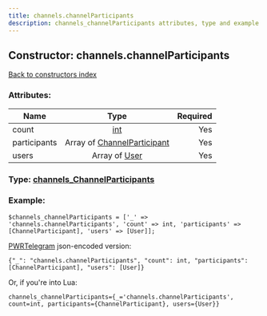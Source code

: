 ```yaml
---
title: channels.channelParticipants
description: channels_channelParticipants attributes, type and example
---
```

## Constructor: channels.channelParticipants  
[Back to constructors index](index.md)



### Attributes:

| Name     |    Type       | Required |
|----------|:-------------:|---------:|
|count|[int](../types/int.md) | Yes|
|participants|Array of [ChannelParticipant](../types/ChannelParticipant.md) | Yes|
|users|Array of [User](../types/User.md) | Yes|



### Type: [channels\_ChannelParticipants](../types/channels_ChannelParticipants.md)


### Example:

```
$channels_channelParticipants = ['_' => 'channels.channelParticipants', 'count' => int, 'participants' => [ChannelParticipant], 'users' => [User]];
```  

[PWRTelegram](https://pwrtelegram.xyz) json-encoded version:

```
{"_": "channels.channelParticipants", "count": int, "participants": [ChannelParticipant], "users": [User]}
```


Or, if you're into Lua:  


```
channels_channelParticipants={_='channels.channelParticipants', count=int, participants={ChannelParticipant}, users={User}}

```


